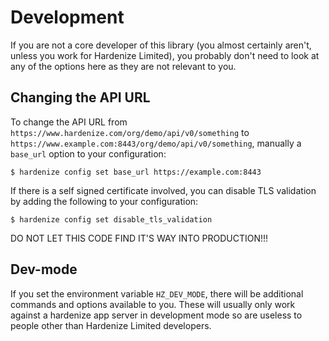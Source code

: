 # Development

If you are not a core developer of this library (you almost certainly aren't, unless you work for Hardenize Limited), you probably don't need to look at any of the options here as they are not relevant to you.

## Changing the API URL

To change the API URL from `https://www.hardenize.com/org/demo/api/v0/something` to
`https://www.example.com:8443/org/demo/api/v0/something`, manually a `base_url` option to your configuration:

```shell
$ hardenize config set base_url https://example.com:8443
```

If there is a self signed certificate involved, you can disable TLS validation by adding the
following to your configuration:

```shell
$ hardenize config set disable_tls_validation
```

DO NOT LET THIS CODE FIND IT'S WAY INTO PRODUCTION!!!

## Dev-mode

If you set the environment variable `HZ_DEV_MODE`, there will be additional commands
and options available to you. These will usually only work against a hardenize app server
in development mode so are useless to people other than Hardenize Limited developers.